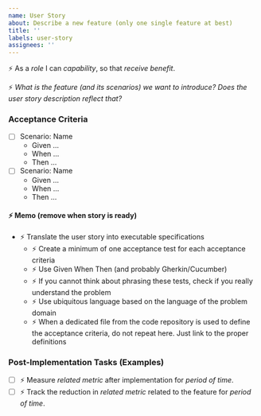```yaml
---
name: User Story
about: Describe a new feature (only one single feature at best)
title: ''
labels: user-story
assignees: ''
---
```


:zap: As a _role_ I can _capability_, so that _receive benefit_.

:zap: _What is the feature (and its scenarios) we want to introduce? Does the user story description reflect that?_

### Acceptance Criteria
- [ ] Scenario: Name
    - Given ...
    - When ...
    - Then ...
- [ ] Scenario: Name
    - Given ...
    - When ...
    - Then ...

#### :zap: Memo (remove when story is ready)
- :zap: Translate the user story into executable specifications
    - :zap: Create a minimum of one acceptance test for each acceptance criteria
    - :zap: Use Given When Then (and probably Gherkin/Cucumber)
    - :zap: If you cannot think about phrasing these tests, check if you really understand the problem
    - :zap: Use ubiquitous language based on the language of the problem domain
    - :zap: When a dedicated file from the code repository is used to define the acceptance criteria, do not repeat here. Just link to the proper definitions

### Post-Implementation Tasks (Examples)
- [ ] :zap: Measure _related metric_ after implementation for _period of time_.
- [ ] :zap: Track the reduction in _related metric_ related to the feature for _period of time_.
